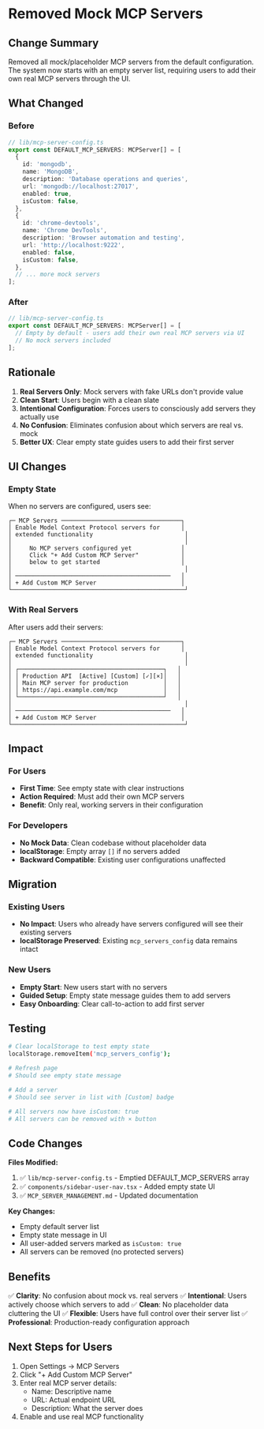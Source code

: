 # Removed Mock MCP Servers

## Change Summary
Removed all mock/placeholder MCP servers from the default configuration. The system now starts with an empty server list, requiring users to add their own real MCP servers through the UI.

## What Changed

### Before
```typescript
// lib/mcp-server-config.ts
export const DEFAULT_MCP_SERVERS: MCPServer[] = [
  {
    id: 'mongodb',
    name: 'MongoDB',
    description: 'Database operations and queries',
    url: 'mongodb://localhost:27017',
    enabled: true,
    isCustom: false,
  },
  {
    id: 'chrome-devtools',
    name: 'Chrome DevTools',
    description: 'Browser automation and testing',
    url: 'http://localhost:9222',
    enabled: false,
    isCustom: false,
  },
  // ... more mock servers
];
```

### After
```typescript
// lib/mcp-server-config.ts
export const DEFAULT_MCP_SERVERS: MCPServer[] = [
  // Empty by default - users add their own real MCP servers via UI
  // No mock servers included
];
```

## Rationale

1. **Real Servers Only**: Mock servers with fake URLs don't provide value
2. **Clean Start**: Users begin with a clean slate
3. **Intentional Configuration**: Forces users to consciously add servers they actually use
4. **No Confusion**: Eliminates confusion about which servers are real vs. mock
5. **Better UX**: Clear empty state guides users to add their first server

## UI Changes

### Empty State
When no servers are configured, users see:

```
┌─ MCP Servers ──────────────────────────────────┐
│ Enable Model Context Protocol servers for      │
│ extended functionality                          │
│                                                 │
│     No MCP servers configured yet              │
│     Click "+ Add Custom MCP Server"            │
│     below to get started                       │
│                                                 │
│ ────────────────────────────────────────────   │
│ + Add Custom MCP Server                        │
└─────────────────────────────────────────────────┘
```

### With Real Servers
After users add their servers:

```
┌─ MCP Servers ──────────────────────────────────┐
│ Enable Model Context Protocol servers for      │
│ extended functionality                          │
│                                                 │
│ ┌─────────────────────────────────────────┐   │
│ │ Production API  [Active] [Custom] [✓][×]│   │
│ │ Main MCP server for production          │   │
│ │ https://api.example.com/mcp             │   │
│ └─────────────────────────────────────────┘   │
│                                                 │
│ ────────────────────────────────────────────   │
│ + Add Custom MCP Server                        │
└─────────────────────────────────────────────────┘
```

## Impact

### For Users
- **First Time**: See empty state with clear instructions
- **Action Required**: Must add their own MCP servers
- **Benefit**: Only real, working servers in their configuration

### For Developers
- **No Mock Data**: Clean codebase without placeholder data
- **localStorage**: Empty array `[]` if no servers added
- **Backward Compatible**: Existing user configurations unaffected

## Migration

### Existing Users
- **No Impact**: Users who already have servers configured will see their existing servers
- **localStorage Preserved**: Existing `mcp_servers_config` data remains intact

### New Users
- **Empty Start**: New users start with no servers
- **Guided Setup**: Empty state message guides them to add servers
- **Easy Onboarding**: Clear call-to-action to add first server

## Testing

```bash
# Clear localStorage to test empty state
localStorage.removeItem('mcp_servers_config');

# Refresh page
# Should see empty state message

# Add a server
# Should see server in list with [Custom] badge

# All servers now have isCustom: true
# All servers can be removed with × button
```

## Code Changes

**Files Modified:**
1. ✅ `lib/mcp-server-config.ts` - Emptied DEFAULT_MCP_SERVERS array
2. ✅ `components/sidebar-user-nav.tsx` - Added empty state UI
3. ✅ `MCP_SERVER_MANAGEMENT.md` - Updated documentation

**Key Changes:**
- Empty default server list
- Empty state message in UI
- All user-added servers marked as `isCustom: true`
- All servers can be removed (no protected servers)

## Benefits

✅ **Clarity**: No confusion about mock vs. real servers
✅ **Intentional**: Users actively choose which servers to add
✅ **Clean**: No placeholder data cluttering the UI
✅ **Flexible**: Users have full control over their server list
✅ **Professional**: Production-ready configuration approach

## Next Steps for Users

1. Open Settings → MCP Servers
2. Click "+ Add Custom MCP Server"
3. Enter real MCP server details:
   - Name: Descriptive name
   - URL: Actual endpoint URL
   - Description: What the server does
4. Enable and use real MCP functionality
